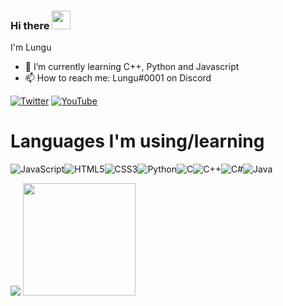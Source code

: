 ### Hi there <img src="https://raw.githubusercontent.com/MartinHeinz/MartinHeinz/master/wave.gif" width="30px">

I'm Lungu

- 🌱 I’m currently learning C++, Python and Javascript
- 📫 How to reach me: Lungu#0001 on Discord

<a href="https://twitter.com/Lu_ngu19"><img alt="Twitter" src="https://img.shields.io/badge/Lu_ngu19-%231DA1F2.svg?style=for-the-badge&logo=Twitter&logoColor=white"/></a>
<a href="https://www.youtube.com/channel/UClnd5ww2EzMYv4iCGj65ueA"><img alt="YouTube" src="https://img.shields.io/badge/Lungovski19-%23FF0000.svg?style=for-the-badge&logo=YouTube&logoColor=white"/></a>

# Languages I'm using/learning
<img alt="JavaScript" src="https://img.shields.io/badge/javascript-%23323330.svg?style=for-the-badge&logo=javascript&logoColor=%23F7DF1E"/><img alt="HTML5" src="https://img.shields.io/badge/html5-%23E34F26.svg?style=for-the-badge&logo=html5&logoColor=white"/><img alt="CSS3" src="https://img.shields.io/badge/css3-%231572B6.svg?style=for-the-badge&logo=css3&logoColor=white"/><img alt="Python" src="https://img.shields.io/badge/python-%2314354C.svg?style=for-the-badge&logo=python&logoColor=white"/><img alt="C" src="https://img.shields.io/badge/c-%2300599C.svg?style=for-the-badge&logo=c&logoColor=white"/><img alt="C++" src="https://img.shields.io/badge/c++-%2300599C.svg?style=for-the-badge&logo=c%2B%2B&logoColor=white"/><img alt="C#" src="https://img.shields.io/badge/c%23-%23239120.svg?style=for-the-badge&logo=c-sharp&logoColor=white"/><img alt="Java" src="https://img.shields.io/badge/java-%23ED8B00.svg?style=for-the-badge&logo=java&logoColor=white"/>

<img src="https://github-readme-stats.vercel.app/api/top-langs/?username=Lungu19" />
<img height="180em" src="https://github-readme-stats.vercel.app/api?username=Lungu19&include_all_commits=true" />
